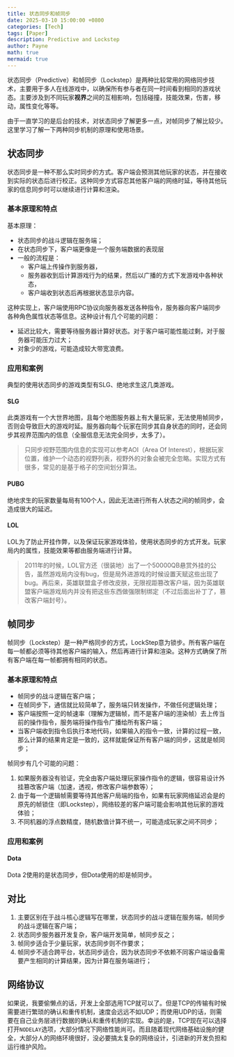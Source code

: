 ```yaml
---
title: 状态同步和帧同步
date: 2025-03-10 15:00:00 +0800
categories: [Tech]
tags: [Paper]      
description: Predictive and Lockstep
author: Payne
math: true
mermaid: true
---
```



状态同步（Predictive）和帧同步（Lockstep）是两种比较常用的网络同步技术，主要用于多人在线游戏中，以确保所有参与者在同一时间看到相同的游戏状态。主要涉及到不同玩家**视界**之间的互相影响，包括碰撞，技能效果，伤害，移动，属性变化等等。

由于一直学习的是后台的技术，对状态同步了解更多一点，对帧同步了解比较少。这里学习了解一下两种同步机制的原理和使用场景。

## 状态同步

状态同步是一种不那么实时同步的方式。客户端会预测其他玩家的状态，并在接收到实际的状态后进行校正。这种同步方式容忍其他客户端的网络时延，等待其他玩家的信息同步时可以继续进行计算和渲染。

### 基本原理和特点

基本原理：
- 状态同步的战斗逻辑在服务端；
- 在状态同步下，客户端更像是一个服务端数据的表现层
- 一般的流程是：
    - 客户端上传操作到服务器，
    - 服务器收到后计算游戏行为的结果，然后以广播的方式下发游戏中各种状态，
    - 客户端收到状态后再根据状态显示内容。

这种实现上，客户端使用RPC协议向服务器发送各种指令，服务器向客户端同步各种角色属性状态等信息。这种设计有几个可能的问题：
- 延迟比较大，需要等待服务器计算好状态。对于客户端可能性能过剩，对于服务器可能压力过大；
- 对象少的游戏，可能造成较大带宽浪费。

### 应用和案例

典型的使用状态同步的游戏类型有SLG、绝地求生这几类游戏。

#### SLG

此类游戏有一个大世界地图，且每个地图服务器上有大量玩家，无法使用帧同步，否则会导致巨大的游戏时延。服务器向每个玩家在同步其自身状态的同时，还会同步其视界范围内的信息（全服信息无法完全同步，太多了）。

> 只同步视野范围内信息的实现可以参考AOI（Area Of Interest），根据玩家位置，维护一个动态的视野列表，视野外的对象会被完全忽略。实现方式有很多，常见的是基于格子的空间划分算法。

#### PUBG

绝地求生的玩家数量每局有100个人，因此无法进行所有人状态之间的帧同步，会造成很大的延迟。

#### LOL

LOL为了防止开挂作弊，以及保证玩家游戏体验，使用状态同步的方式开发。玩家局内的属性，技能效果等都由服务端进行计算。

> 2011年的时候，LOL官方还（很装地）出了一个50000QB悬赏外挂的公告，虽然游戏局内没有bug，但是局外进游戏的时候设置天赋这些出现了bug。再后来，英雄联盟盒子修改皮肤，无限视距篡改客户端，因为英雄联盟客户端游戏局内并没有把这些东西做强限制绑定（不过后面出补丁了，篡改客户端封号）。



## 帧同步

帧同步（Lockstep）是一种严格同步的方式，LockStep意为锁步。所有客户端在每一帧都必须等待其他客户端的输入，然后再进行计算和渲染。这种方式确保了所有客户端在每一帧都拥有相同的状态。

### 基本原理和特点

- 帧同步的战斗逻辑在客户端；
- 在帧同步下，通信就比较简单了，服务端只转发操作，不做任何逻辑处理；
- 客户端按照一定的帧速率（理解为逻辑帧，而不是客户端的渲染帧）去上传当前的操作指令，服务端将操作指令广播给所有客户端；
- 当客户端收到指令后执行本地代码，如果输入的指令一致，计算的过程一致，那么计算的结果肯定是一致的，这样就能保证所有客户端的同步，这就是帧同步；

帧同步有几个可能的问题：
1. 如果服务器没有验证，完全由客户端处理玩家操作指令的逻辑，很容易设计外挂篡改客户端（加速，透视，修改客户端参数等）；
2. 由于每一个逻辑帧需要等待其他客户局端的指令，如果有玩家网络延迟会是的原先的帧锁住（即Lockstep），网络较差的客户端可能会影响其他玩家的游戏体验；
3. 不同机器的浮点数精度，随机数值计算不统一，可能造成玩家之间不同步；

### 应用和案例

#### Dota

Dota 2使用的是状态同步，但Dota使用的却是帧同步。

## 对比

1. 主要区别在于战斗核心逻辑写在哪里，状态同步的战斗逻辑在服务端，帧同步的战斗逻辑在客户端；
2. 状态同步服务器开发复杂，客户端开发简单，帧同步反之；
3. 帧同步适合于少量玩家，状态同步则不作要求；
4. 帧同步不适合跨平台，状态同步适合，因为状态同步不依赖不同客户端设备需要产生相同的计算结果，因为计算在服务端进行；

## 网络协议

如果说，我要偷懒点的话，开发上全部选用TCP就可以了。但是TCP的传输有时候需要进行繁琐的确认和重传机制，速度会远远不如UDP；而使用UDP的话，则需要在自己业务层进行数据的确认和重传机制的实现。幸运的是，TCP现在可以选择打开`NODELAY`选项，大部分情况下网络性能尚可。而且随着现代网络基础设施的健全，大部分人的网络环境很好，没必要搞太复杂的网络设计，引进新的开发负担和运行维护风险。

